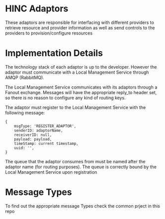 # HINC Adaptors

These adaptors are responsible for interfacing with different providers to retrieve resource and provider information as well as send controls to the providers to provision/configure resources

# Implementation Details

The technology stack of each adaptor is up to the developer. However the adaptor must communicate with a Local Management Service through AMQP (RabbitMQ).

The Local Management Service communicates with its adaptors through a Fanout exchange. Messages will have the appropriate reply_to header set, so 
there is no reason to configure any kind of routing keys.

The adaptor must register to the Local Management Service with the following message:

```
{ 
    msgType: 'REGISTER_ADAPTOR',
    senderID: adaptorName,
    receiverID: null,
    payload: payload,
    timeStamp: current timestamp,
    uuid: '',
}
```

The queue that the adaptor consumes from must be named after the adaptor name (for routing purposes). The queue is correctly bound by the Local 
Management Service upon registration


# Message Types

To find out the appropriate message Types check the common prject in this repo



